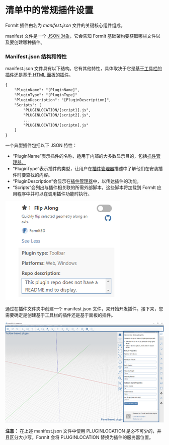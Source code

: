 # 清单中的常规插件设置

FormIt 插件由名为 _manifest.json_ 文件的关键核心组件组成。&#x20;

manifest 文件是一个 [JSON 对象](https://www.json.org/json-zh.html)，它会告知 FormIt 基础架构要获取哪些文件以及要创建哪种插件。

### Manifest.json 结构和特性

manifest.json 文件具有以下结构。它有其他特性，具体取决于它是[基于工具栏的插件](../additional-development-options/creating-a-toolbar-based-plugin.md)还是[基于 HTML 面板的插件](../additional-development-options/creating-an-html-panel-plugin.md)。

```
{
    "PluginName": "[PluginName]",
    "PluginType": "[PluginType]"
    "PluginDescription": "[PluginDescription]",
    "Scripts": [
        "PLUGINLOCATION/[script1].js",
        "PLUGINLOCATION/[script2].js",
        ...
        "PLUGINLOCATION/[scriptn].js"
    ]
}               
```

一个典型插件包括以下 JSON 特性：

* “PluginName”表示插件的名称，适用于内部的大多数显示目的，包括[插件管理器。](../../how-to-use-plug-ins.md#plugin-manager)
* “PluginType”表示插件的类型，让用户在[插件管理器](../../how-to-use-plug-ins.md#plugin-manager)描述中了解他们在安装插件时要查找的内容。
* “PluginDescription”会显示在[插件管理器](../../how-to-use-plug-ins.md#plugin-manager)中，以传达插件的功能。
* “Scripts”会列出与插件相关联的所需外部脚本，这些脚本将加载到 FormIt 应用程序中并可以在调用插件功能时执行。

![](<../../../.gitbook/assets/image (5).png>)

通过在插件文件夹中创建一个 manifest.json 文件，来开始开发插件。接下来，您需要确定是创建基于工具栏的插件还是基于面板的插件。

![](<../../../.gitbook/assets/image (36).png>)

**注意：** 在上述 manifest.json 文件中使用 PLUGINLOCATION 是必不可少的，并且区分大小写。FormIt 会将 PLUGINLOCATION 替换为插件的服务器位置。
